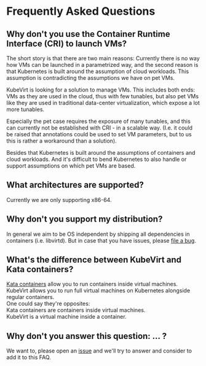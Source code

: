 
# Frequently Asked Questions

## Why don't you use the Container Runtime Interface (CRI) to launch VMs?

The short story is that there are two main reasons: Currently there is
no way how VMs can be launched in a parametrized way, and the second
reason is that Kubernetes is built around the assumption of cloud
workloads. This assumption is contradicting the assumptions we have on
pet VMs.

KubeVirt is looking for a solution to manage VMs. This includes both ends:
VMs as they are used in the cloud, thus with few tunables, but also pet
VMs like they are used in traditional data-center virtualization, which expose
a lot more tunables.

Especially the pet case requires the exposure of many tunables, and this can
currently not be established with CRI - in a scalable way. (I.e. it could be
raised that annotations could be used to set VM parameters, but to us this is
rather a workaround than a solution).

Besides that Kubernetes is built around the assumptions of containers and
cloud workloads. And it's difficult to bend Kubernetes to also handle or
support assumptions on which pet VMs are based.

## What architectures are supported?

Currently we are only supporting x86-64.

## Why don't you support my distribution?

In general we aim to be OS independent by shipping all dependencies in
containers (i.e. libvirtd).
But in case that you have issues, please
[file a bug](https://github.com/kubevirt/kubevirt/issues).

## What's the difference between KubeVirt and Kata containers?

[Kata containers](https://katacontainers.io/) allow you to run containers inside virtual machines.  
KubeVirt allows you to run full virtual machines on Kubernetes alongside regular containers.  
One could say they're opposites:  
Kata containers are containers inside virtual machines.  
KubeVirt is a virtual machine inside a container.

## Why don't you answer this question: … ?

We want to, please open an
[issue](https://github.com/kubevirt/kubevirt/issues) and we'll try to answer
and consider to add it to this FAQ.
